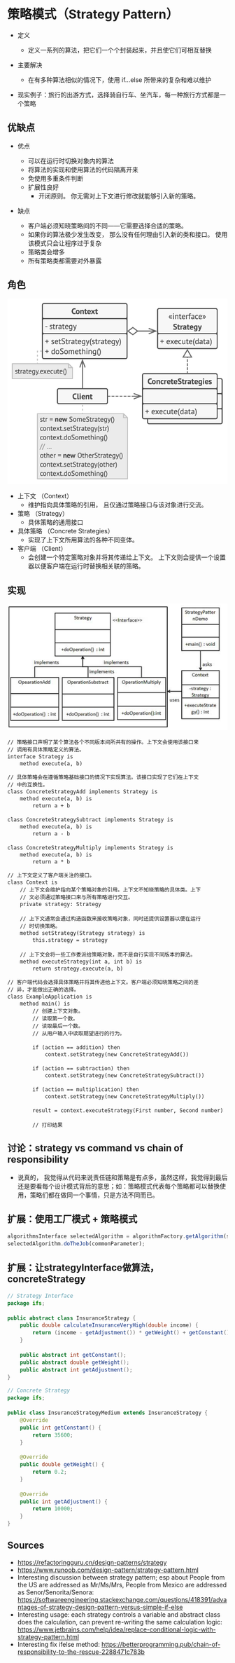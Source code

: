 # 策略模式（Strategy Pattern）

- 定义
  - 定义一系列的算法，把它们一个个封装起来，并且使它们可相互替换

- 主要解决
  - 在有多种算法相似的情况下，使用 if...else 所带来的复杂和难以维护

- 现实例子：旅行的出游方式，选择骑自行车、坐汽车，每一种旅行方式都是一个策略

## 优缺点

- 优点
  - 可以在运行时切换对象内的算法
  - 将算法的实现和使用算法的代码隔离开来
  - 免使用多重条件判断
  - 扩展性良好
    - 开闭原则。 你无需对上下文进行修改就能够引入新的策略。

- 缺点
  - 客户端必须知晓策略间的不同——它需要选择合适的策略。
  - 如果你的算法极少发生改变， 那么没有任何理由引入新的类和接口。 使用该模式只会让程序过于复杂
  - 策略类会增多
  - 所有策略类都需要对外暴露

## 角色

<img src="./img/strategy_pattern_1.png"/>

- 上下文 （Context）
  - 维护指向具体策略的引用， 且仅通过策略接口与该对象进行交流。
- 策略 （Strategy）
  - 具体策略的通用接口
- 具体策略 （Concrete Strategies）
  - 实现了上下文所用算法的各种不同变体。
- 客户端 （Client）
  - 会创建一个特定策略对象并将其传递给上下文。 上下文则会提供一个设置器以便客户端在运行时替换相关联的策略。

## 实现

<img src="./img/strategy_pattern_2.png"/>

```
// 策略接口声明了某个算法各个不同版本间所共有的操作。上下文会使用该接口来
// 调用有具体策略定义的算法。
interface Strategy is
    method execute(a, b)
```

```
// 具体策略会在遵循策略基础接口的情况下实现算法。该接口实现了它们在上下文
// 中的互换性。
class ConcreteStrategyAdd implements Strategy is
    method execute(a, b) is
        return a + b

class ConcreteStrategySubtract implements Strategy is
    method execute(a, b) is
        return a - b

class ConcreteStrategyMultiply implements Strategy is
    method execute(a, b) is
        return a * b
```

```
// 上下文定义了客户端关注的接口。
class Context is
    // 上下文会维护指向某个策略对象的引用。上下文不知晓策略的具体类。上下
    // 文必须通过策略接口来与所有策略进行交互。
    private strategy: Strategy

    // 上下文通常会通过构造函数来接收策略对象，同时还提供设置器以便在运行
    // 时切换策略。
    method setStrategy(Strategy strategy) is
        this.strategy = strategy

    // 上下文会将一些工作委派给策略对象，而不是自行实现不同版本的算法。
    method executeStrategy(int a, int b) is
        return strategy.execute(a, b)
```

```
// 客户端代码会选择具体策略并将其传递给上下文。客户端必须知晓策略之间的差
// 异，才能做出正确的选择。
class ExampleApplication is
    method main() is
        // 创建上下文对象。
        // 读取第一个数。
        // 读取最后一个数。
        // 从用户输入中读取期望进行的行为。

        if (action == addition) then
            context.setStrategy(new ConcreteStrategyAdd())

        if (action == subtraction) then
            context.setStrategy(new ConcreteStrategySubtract())

        if (action == multiplication) then
            context.setStrategy(new ConcreteStrategyMultiply())

        result = context.executeStrategy(First number, Second number)

        // 打印结果
```

## 讨论：strategy vs command vs chain of responsibility

- 说真的， 我觉得从代码来说责任链和策略是有点多，虽然这样，我觉得到最后还是要看每个设计模式背后的意思；如：策略模式代表每个策略都可以替换使用，策略们都在做同一个事情，只是方法不同而已。

## 扩展：使用工厂模式 + 策略模式

```js
algorithmsInterface selectedAlgorithm = algorithmFactory.getAlgorithm(strategyname);
selectedAlgorithm.doTheJob(commonParameter);
```

## 扩展：让strategyInterface做算法，concreteStrategy

```java
// Strategy Interface
package ifs;

public abstract class InsuranceStrategy {
    public double calculateInsuranceVeryHigh(double income) {
        return (income - getAdjustment()) * getWeight() + getConstant();
    }

    public abstract int getConstant();
    public abstract double getWeight();
    public abstract int getAdjustment();
}
```

```java
// Concrete Strategy
package ifs;

public class InsuranceStrategyMedium extends InsuranceStrategy {
    @Override
    public int getConstant() {
        return 35600;
    }

    @Override
    public double getWeight() {
        return 0.2;
    }

    @Override
    public int getAdjustment() {
        return 10000;
    }
}
```

## Sources
- https://refactoringguru.cn/design-patterns/strategy
- https://www.runoob.com/design-pattern/strategy-pattern.html
- Interesting discussion between strategy pattern; esp about People from the US are addressed as Mr/Ms/Mrs, People from Mexico are addressed as Senor/Senorita/Senora: https://softwareengineering.stackexchange.com/questions/418391/advantages-of-strategy-design-pattern-versus-simple-if-else
- Interesting usage: each strategy controls a variable and abstract class does the calculation, can prevent re-writing the same calculation logic: https://www.jetbrains.com/help/idea/replace-conditional-logic-with-strategy-pattern.html
- Interesting fix ifelse method: https://betterprogramming.pub/chain-of-responsibility-to-the-rescue-2288471c783b
